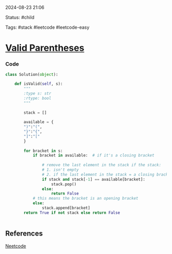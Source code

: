 
2024-08-23  21:06

Status: #child

Tags: #stack #leetcode #leetcode-easy 

# [Valid Parentheses](https://leetcode.com/problems/valid-parentheses/)

### Code
```python
class Solution(object):

	def isValid(self, s):
		"""
		:type s: str
		:rtype: bool
		"""
		
		stack = []
		
		available = {
		")":"(",
		"}":"{",
		"]":"["
		}
		
		for bracket in s:
			if bracket in available:  # if it's a closing bracket
		
				# remove the last element in the stack if the stack: 
				# 1. isn't empty
				# 2. if the last element in the stack = a closing bracket
				if stack and stack[-1] == available[bracket]:
					stack.pop()
				else:
					return False
			# this means the bracket is an opening bracket
			else:
				stack.append[bracket]
		return True if not stack else return False
			 
```



## References
[Neetcode](https://youtu.be/WTzjTskDFMg)

